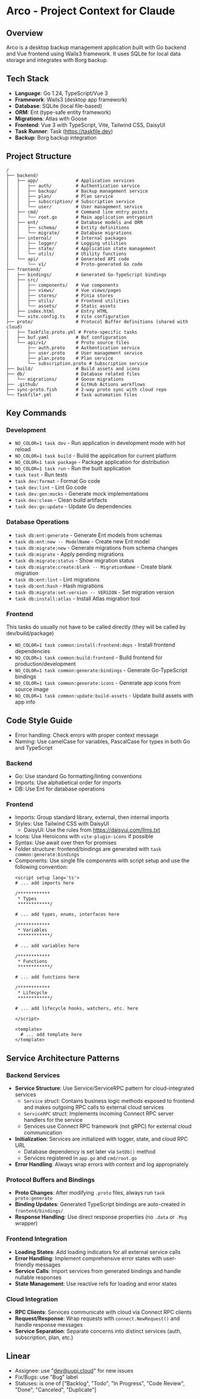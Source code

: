 # Arco - Project Context for Claude

## Overview
Arco is a desktop backup management application built with Go backend and Vue frontend using Wails3 framework. It uses SQLite for local data storage and integrates with Borg backup.

## Tech Stack
- **Language**: Go 1.24, TypeScript/Vue 3
- **Framework**: Wails3 (desktop app framework)
- **Database**: SQLite (local file-based)
- **ORM**: Ent (type-safe entity framework)
- **Migrations**: Atlas with Goose
- **Frontend**: Vue 3 with TypeScript, Vite, Tailwind CSS, DaisyUI
- **Task Runner**: Task (https://taskfile.dev)
- **Backup**: Borg backup integration

## Project Structure
```
/
├── backend/
│   ├── app/              # Application services
│   │   ├── auth/         # Authentication service
│   │   ├── backup/       # Backup management service
│   │   ├── plan/         # Plan service
│   │   ├── subscription/ # Subscription service
│   │   └── user/         # User management service
│   ├── cmd/              # Command line entry points
│   │   └── root.go       # Main application entrypoint
│   ├── ent/              # Database models and ORM
│   │   ├── schema/       # Entity definitions
│   │   └── migrate/      # Database migrations
│   ├── internal/         # Internal packages
│   │   ├── logger/       # Logging utilities
│   │   ├── state/        # Application state management
│   │   └── utils/        # Utility functions
│   └── api/              # Generated API code
│       └── v1/           # Proto-generated Go code
├── frontend/
│   ├── bindings/         # Generated Go-TypeScript bindings
│   ├── src/
│   │   ├── components/   # Vue components
│   │   ├── views/        # Vue views/pages
│   │   ├── stores/       # Pinia stores
│   │   ├── utils/        # Frontend utilities
│   │   └── assets/       # Static assets
│   ├── index.html        # Entry HTML
│   └── vite.config.ts    # Vite configuration
├── proto/                # Protocol Buffer definitions (shared with cloud)
│   ├── Taskfile.proto.yml # Proto-specific tasks
│   ├── buf.yaml          # Buf configuration
│   └── api/v1/           # Proto source files
│       ├── auth.proto    # Authentication service
│       ├── user.proto    # User management service
│       ├── plan.proto    # Plan service
│       └── subscription.proto # Subscription service
├── build/                # Build assets and icons
├── db/                   # Database related files
│   └── migrations/       # Goose migrations
├── .github/              # GitHub Actions workflows
├── sync-proto.fish       # 2-way proto sync with cloud repo
└── Taskfile*.yml         # Task automation files
```

## Key Commands

### Development
- `NO_COLOR=1 task dev` - Run application in development mode with hot reload
- `NO_COLOR=1 task build` - Build the application for current platform
- `NO_COLOR=1 task package` - Package application for distribution
- `NO_COLOR=1 task run` - Run the built application
- `task test` - Run tests
- `task dev:format` - Format Go code
- `task dev:lint` - Lint Go code
- `task dev:gen:mocks` - Generate mock implementations
- `task dev:clean` - Clean build artifacts
- `task dev:go:update` - Update Go dependencies

### Database Operations
- `task db:ent:generate` - Generate Ent models from schemas
- `task db:ent:new -- ModelName` - Create new Ent model
- `task db:migrate:new` - Generate migrations from schema changes
- `task db:migrate` - Apply pending migrations
- `task db:migrate:status` - Show migration status
- `task db:migrate:create:blank -- MigrationName` - Create blank migration
- `task db:ent:lint` - Lint migrations
- `task db:ent:hash` - Hash migrations
- `task db:migrate:set-version -- VERSION` - Set migration version
- `task db:install:atlas` - Install Atlas migration tool

### Frontend
This tasks do usually not have to be called directly (they will be called by dev/build/package)
- `NO_COLOR=1 task common:install:frontend:deps` - Install frontend dependencies
- `NO_COLOR=1 task common:build:frontend` - Build frontend for production/development
- `NO_COLOR=1 task common:generate:bindings` - Generate Go-TypeScript bindings
- `NO_COLOR=1 task common:generate:icons` - Generate app icons from source image
- `NO_COLOR=1 task common:update:build-assets` - Update build assets with app info

## Code Style Guide
- Error handling: Check errors with proper context message
- Naming: Use camelCase for variables, PascalCase for types in both Go and TypeScript

### Backend
- Go: Use standard Go formatting/linting conventions
- Imports: Use alphabetical order for imports
- DB: Use Ent for database operations

### Frontend
- Imports: Group standard library, external, then internal imports
- Styles: Use Tailwind CSS with DaisyUI
  - DaisyUI: Use the rules from https://daisyui.com/llms.txt
- Icons: Use Heroicons with `vite-plugin-icons` if possible
- Syntax: Use await over then for promises
- Folder structure: frontend/bindings are generated with `task common:generate:bindings`
- Components: Use single file components with script setup and use the following convention:
    ```vue
    <script setup lang='ts'>
    # ... add imports here

    /************
     * Types
     ************/

    # ... add types, enums, interfaces here

    /************
     * Variables
     ************/

    # ... add variables here

    /************
     * Functions
     ************/

    # ... add functions here

    /************
     * Lifecycle
     ************/

    # ... add lifecycle hooks, watchers, etc. here

    </script>

    <template>
      # ... add template here
    </template>
    ```

## Service Architecture Patterns

### Backend Services
- **Service Structure**: Use Service/ServiceRPC pattern for cloud-integrated services
  - `Service` struct: Contains business logic methods exposed to frontend and makes outgoing RPC calls to external cloud services
  - `ServiceRPC` struct: Implements incoming Connect RPC server handlers for the service
  - Services use Connect RPC framework (not gRPC) for external cloud communication
- **Initialization**: Services are initialized with logger, state, and cloud RPC URL
  - Database dependency is set later via `SetDb()` method
  - Services registered in `app.go` and `cmd/root.go`
- **Error Handling**: Always wrap errors with context and log appropriately

### Protocol Buffers and Bindings
- **Proto Changes**: After modifying `.proto` files, always run `task proto:generate`
- **Binding Updates**: Generated TypeScript bindings are auto-created in `frontend/bindings/`
- **Response Handling**: Use direct response properties (no `.data` or `.Msg` wrapper)

### Frontend Integration
- **Loading States**: Add loading indicators for all external service calls
- **Error Handling**: Implement comprehensive error states with user-friendly messages
- **Service Calls**: Import services from generated bindings and handle nullable responses
- **State Management**: Use reactive refs for loading and error states

### Cloud Integration
- **RPC Clients**: Services communicate with cloud via Connect RPC clients
- **Request/Response**: Wrap requests with `connect.NewRequest()` and handle response messages
- **Service Separation**: Separate concerns into distinct services (auth, subscription, plan, etc.)

## Linear
- Assignee: use "dev@uupi.cloud" for new issues
- Fix/Bugs: use "Bug" label
- Statuses: is one of ["Backlog", "Todo", "In Progress", "Code Review", "Done", "Canceled", "Duplicate"]
